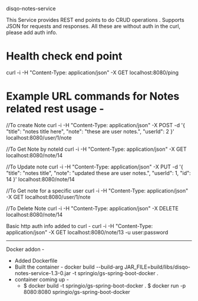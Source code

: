 disqo-notes-service

This Service provides REST end points to do CRUD operations . Supports JSON for requests and responses.
All these are without auth in the curl, please add auth info.

# Health check end point
curl -i -H "Content-Type: application/json" -X GET  localhost:8080/ping


# Example URL commands  for Notes related rest usage -

//To create Note
curl -i -H "Content-Type: application/json" -X POST -d '{
        "title": "notes title here",
        "note": "these are user notes.",
        "userId": 2
    }' localhost:8080/user/1/note


//To Get Note by noteId
curl -i -H "Content-Type: application/json" -X GET  localhost:8080/note/14

//To Update note
curl -i -H "Content-Type: application/json" -X PUT -d '{
       "title": "notes title",
       "note": "updated these are user notes.",
       "userId": 1,
       "id": 14
   }'  localhost:8080/note/14

//To Get note for a specific user
curl -i -H "Content-Type: application/json" -X GET  localhost:8080/user/1/note

//To Delete Note
curl -i -H "Content-Type: application/json" -X DELETE  localhost:8080/note/14

Basic http auth info added to curl -
curl -i -H "Content-Type: application/json" -X GET localhost:8080/note/13 -u user:password


------
Docker addon -
- Added Dockerfile
- Built the container - docker build --build-arg JAR_FILE=build/libs/disqo-notes-service-1.3-0.jar -t springio/gs-spring-boot-docker .
- container coming up - 
    - $ docker build -t springio/gs-spring-boot-docker .
      $ docker run -p 8080:8080 springio/gs-spring-boot-docker

